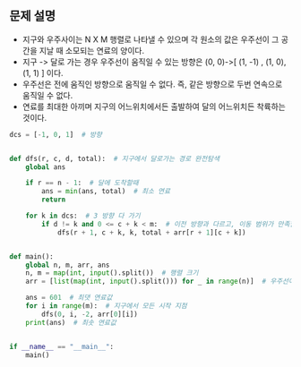 ## 문제 설명
- 지구와 우주사이는 N X M 행렬로 나타낼 수 있으며 각 원소의 값은 우주선이 그 공간을 지날 때 소모되는 연료의 양이다.
- 지구 -> 달로 가는 경우 우주선이 움직일 수 있는 방향은 (0, 0)->[ (1, -1) , (1, 0), (1, 1) ] 이다.
- 우주선은 전에 움직인 방향으로 움직일 수 없다. 즉, 같은 방향으로 두번 연속으로 움직일 수 없다.
- 연료를 최대한 아끼며 지구의 어느위치에서든 출발하여 달의 어느위치든 착륙하는 것이다.

``` python
dcs = [-1, 0, 1]  # 방향


def dfs(r, c, d, total):  # 지구에서 달로가는 경로 완전탐색
    global ans

    if r == n - 1:  # 달에 도착할때
        ans = min(ans, total)  # 최소 연료
        return

    for k in dcs:  # 3 방향 다 가기
        if d != k and 0 <= c + k < m:  # 이전 방향과 다르고, 이동 범위가 만족할때
            dfs(r + 1, c + k, k, total + arr[r + 1][c + k])


def main():
    global n, m, arr, ans
    n, m = map(int, input().split())  # 행렬 크기
    arr = [list(map(int, input().split())) for _ in range(n)]  # 우주선이 지나갈때 소모되는 연료양

    ans = 601  # 최댓 연료값
    for i in range(m):  # 지구에서 모든 시작 지점
        dfs(0, i, -2, arr[0][i])
    print(ans)  # 최솟 연료값


if __name__ == "__main__":
    main()
```